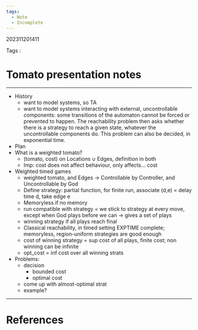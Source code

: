 ```yaml
---
tags:
  - Note
  - Incomplete
---
```

202311201411

Tags :
# Tomato presentation notes
---
- History
	- want to model systems, so TA
	- want to model systems interacting with external, uncontrollable components: some transitions of the automaton cannot be forced or prevented to happen. The reachability problem then asks whether there is a strategy to reach a given state, whatever the uncontrollable components do. This problem can also be decided, in exponential time.
- Plan
- What is a weighted tomato?
	- (tomato, cost) on Locations $\cup$ Edges, definition in both
	- Imp: cost does not affect behaviour, only affects... cost
- Weighted timed games
	- weighted tomato, and Edges -> Controllable by Controller, and Uncontrollable by God
	- Define strategy: partial function, for finite run, associate (d,e) = delay time d, take edge e
	- Memoryless if no memory
	- run compatible with strategy = we stick to strategy at every move, except when God plays before we can -> gives a set of plays
	- winning strategy if all plays reach final
	- Classical reachability, in timed setting EXPTIME complete; memoryless, region-uniform strategies are good enough
	- cost of winning strategy = sup cost of all plays, finite cost; non winning can be infinite
	- opt_cost = inf cost over all winning strats
- Problems:
	- decision
		- bounded cost
		- optimal cost
	- come up with almost-optimal strat
	- example?

---
# References
